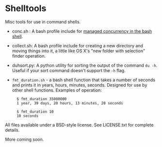 # Shelltools

Misc tools for use in command shells.

- conc.sh : A bash profile include for [managed concurrency in the bash shell](http://galvanist.com/post/51134915590/managed-concurrency-in-the-bash-shell).
- collect.sh: A bash profile include for creating a new directory and moving things into it, a little like OS X's "new folder with selection" finder operation.
- duhsort.py: A python utility for sorting the output of the command `du -h`. Useful if your sort command doesn't support the `-h` flag.
- `fmt_duration.sh` - a bash shell function that takes a number of seconds and prints it in years, hours, minutes, seconds. Designed for use by other shell functions. Examples of operation:

		$ fmt_duration 35000000
		1 year, 39 days, 20 hours, 13 minutes, 20 seconds

		$ fmt_duration 10
		10 seconds

All files available under a BSD-style license. See LICENSE.txt for complete details.

More coming soon.